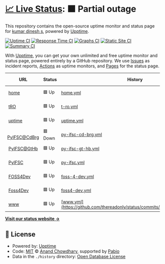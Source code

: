 # [📈 Live Status](https://thereadonly.github.io/status): <!--live status--> **🟧 Partial outage**

This repository contains the open-source uptime monitor and status page for [kumar dinesh s](https://thereadonly.github.io/status), powered by [Upptime](https://github.com/upptime/upptime).

[![Uptime CI](https://github.com/thereadonly/status/workflows/Uptime%20CI/badge.svg)](https://github.com/thereadonly/status/actions?query=workflow%3A%22Uptime+CI%22)
[![Response Time CI](https://github.com/thereadonly/status/workflows/Response%20Time%20CI/badge.svg)](https://github.com/thereadonly/status/actions?query=workflow%3A%22Response+Time+CI%22)
[![Graphs CI](https://github.com/thereadonly/status/workflows/Graphs%20CI/badge.svg)](https://github.com/thereadonly/status/actions?query=workflow%3A%22Graphs+CI%22)
[![Static Site CI](https://github.com/thereadonly/status/workflows/Static%20Site%20CI/badge.svg)](https://github.com/thereadonly/status/actions?query=workflow%3A%22Static+Site+CI%22)
[![Summary CI](https://github.com/thereadonly/status/workflows/Summary%20CI/badge.svg)](https://github.com/thereadonly/status/actions?query=workflow%3A%22Summary+CI%22)

With [Upptime](https://upptime.js.org), you can get your own unlimited and free uptime monitor and status page, powered entirely by a GitHub repository. We use [Issues](https://github.com/thereadonly/status/issues) as incident reports, [Actions](https://github.com/thereadonly/status/actions) as uptime monitors, and [Pages](https://thereadonly.github.io/status) for the status page.

<!--start: status pages-->
<!-- This summary is generated by Upptime (https://github.com/upptime/upptime) -->
<!-- Do not edit this manually, your changes will be overwritten -->
<!-- prettier-ignore -->
| URL | Status | History | Response Time | Uptime |
| --- | ------ | ------- | ------------- | ------ |
| <img alt="" src="https://icons.duckduckgo.com/ip3/dineshkumar.xyz.ico" height="13"> [home](https://dineshkumar.xyz) | 🟩 Up | [home.yml](https://github.com/thereadonly/status/commits/HEAD/history/home.yml) | <details><summary><img alt="Response time graph" src="./graphs/home/response-time-week.png" height="20"> 596ms</summary><br><a href="https://status.thereadonly.com/history/home"><img alt="Response time 1186" src="https://img.shields.io/endpoint?url=https%3A%2F%2Fraw.githubusercontent.com%2Fthereadonly%2Fstatus%2FHEAD%2Fapi%2Fhome%2Fresponse-time.json"></a><br><a href="https://status.thereadonly.com/history/home"><img alt="24-hour response time 542" src="https://img.shields.io/endpoint?url=https%3A%2F%2Fraw.githubusercontent.com%2Fthereadonly%2Fstatus%2FHEAD%2Fapi%2Fhome%2Fresponse-time-day.json"></a><br><a href="https://status.thereadonly.com/history/home"><img alt="7-day response time 596" src="https://img.shields.io/endpoint?url=https%3A%2F%2Fraw.githubusercontent.com%2Fthereadonly%2Fstatus%2FHEAD%2Fapi%2Fhome%2Fresponse-time-week.json"></a><br><a href="https://status.thereadonly.com/history/home"><img alt="30-day response time 1351" src="https://img.shields.io/endpoint?url=https%3A%2F%2Fraw.githubusercontent.com%2Fthereadonly%2Fstatus%2FHEAD%2Fapi%2Fhome%2Fresponse-time-month.json"></a><br><a href="https://status.thereadonly.com/history/home"><img alt="1-year response time 1186" src="https://img.shields.io/endpoint?url=https%3A%2F%2Fraw.githubusercontent.com%2Fthereadonly%2Fstatus%2FHEAD%2Fapi%2Fhome%2Fresponse-time-year.json"></a></details> | <details><summary><a href="https://status.thereadonly.com/history/home">100.00%</a></summary><a href="https://status.thereadonly.com/history/home"><img alt="All-time uptime 98.83%" src="https://img.shields.io/endpoint?url=https%3A%2F%2Fraw.githubusercontent.com%2Fthereadonly%2Fstatus%2FHEAD%2Fapi%2Fhome%2Fuptime.json"></a><br><a href="https://status.thereadonly.com/history/home"><img alt="24-hour uptime 100.00%" src="https://img.shields.io/endpoint?url=https%3A%2F%2Fraw.githubusercontent.com%2Fthereadonly%2Fstatus%2FHEAD%2Fapi%2Fhome%2Fuptime-day.json"></a><br><a href="https://status.thereadonly.com/history/home"><img alt="7-day uptime 100.00%" src="https://img.shields.io/endpoint?url=https%3A%2F%2Fraw.githubusercontent.com%2Fthereadonly%2Fstatus%2FHEAD%2Fapi%2Fhome%2Fuptime-week.json"></a><br><a href="https://status.thereadonly.com/history/home"><img alt="30-day uptime 100.00%" src="https://img.shields.io/endpoint?url=https%3A%2F%2Fraw.githubusercontent.com%2Fthereadonly%2Fstatus%2FHEAD%2Fapi%2Fhome%2Fuptime-month.json"></a><br><a href="https://status.thereadonly.com/history/home"><img alt="1-year uptime 98.83%" src="https://img.shields.io/endpoint?url=https%3A%2F%2Fraw.githubusercontent.com%2Fthereadonly%2Fstatus%2FHEAD%2Fapi%2Fhome%2Fuptime-year.json"></a></details>
| <img alt="" src="https://icons.duckduckgo.com/ip3/thereadonly.com.ico" height="13"> [tRO](https://thereadonly.com) | 🟩 Up | [t-ro.yml](https://github.com/thereadonly/status/commits/HEAD/history/t-ro.yml) | <details><summary><img alt="Response time graph" src="./graphs/t-ro/response-time-week.png" height="20"> 1697ms</summary><br><a href="https://status.thereadonly.com/history/t-ro"><img alt="Response time 1131" src="https://img.shields.io/endpoint?url=https%3A%2F%2Fraw.githubusercontent.com%2Fthereadonly%2Fstatus%2FHEAD%2Fapi%2Ft-ro%2Fresponse-time.json"></a><br><a href="https://status.thereadonly.com/history/t-ro"><img alt="24-hour response time 580" src="https://img.shields.io/endpoint?url=https%3A%2F%2Fraw.githubusercontent.com%2Fthereadonly%2Fstatus%2FHEAD%2Fapi%2Ft-ro%2Fresponse-time-day.json"></a><br><a href="https://status.thereadonly.com/history/t-ro"><img alt="7-day response time 1697" src="https://img.shields.io/endpoint?url=https%3A%2F%2Fraw.githubusercontent.com%2Fthereadonly%2Fstatus%2FHEAD%2Fapi%2Ft-ro%2Fresponse-time-week.json"></a><br><a href="https://status.thereadonly.com/history/t-ro"><img alt="30-day response time 1512" src="https://img.shields.io/endpoint?url=https%3A%2F%2Fraw.githubusercontent.com%2Fthereadonly%2Fstatus%2FHEAD%2Fapi%2Ft-ro%2Fresponse-time-month.json"></a><br><a href="https://status.thereadonly.com/history/t-ro"><img alt="1-year response time 1131" src="https://img.shields.io/endpoint?url=https%3A%2F%2Fraw.githubusercontent.com%2Fthereadonly%2Fstatus%2FHEAD%2Fapi%2Ft-ro%2Fresponse-time-year.json"></a></details> | <details><summary><a href="https://status.thereadonly.com/history/t-ro">100.00%</a></summary><a href="https://status.thereadonly.com/history/t-ro"><img alt="All-time uptime 98.81%" src="https://img.shields.io/endpoint?url=https%3A%2F%2Fraw.githubusercontent.com%2Fthereadonly%2Fstatus%2FHEAD%2Fapi%2Ft-ro%2Fuptime.json"></a><br><a href="https://status.thereadonly.com/history/t-ro"><img alt="24-hour uptime 100.00%" src="https://img.shields.io/endpoint?url=https%3A%2F%2Fraw.githubusercontent.com%2Fthereadonly%2Fstatus%2FHEAD%2Fapi%2Ft-ro%2Fuptime-day.json"></a><br><a href="https://status.thereadonly.com/history/t-ro"><img alt="7-day uptime 100.00%" src="https://img.shields.io/endpoint?url=https%3A%2F%2Fraw.githubusercontent.com%2Fthereadonly%2Fstatus%2FHEAD%2Fapi%2Ft-ro%2Fuptime-week.json"></a><br><a href="https://status.thereadonly.com/history/t-ro"><img alt="30-day uptime 100.00%" src="https://img.shields.io/endpoint?url=https%3A%2F%2Fraw.githubusercontent.com%2Fthereadonly%2Fstatus%2FHEAD%2Fapi%2Ft-ro%2Fuptime-month.json"></a><br><a href="https://status.thereadonly.com/history/t-ro"><img alt="1-year uptime 98.81%" src="https://img.shields.io/endpoint?url=https%3A%2F%2Fraw.githubusercontent.com%2Fthereadonly%2Fstatus%2FHEAD%2Fapi%2Ft-ro%2Fuptime-year.json"></a></details>
| <img alt="" src="https://icons.duckduckgo.com/ip3/status.thereadonly.com.ico" height="13"> [uptime](https://status.thereadonly.com) | 🟩 Up | [uptime.yml](https://github.com/thereadonly/status/commits/HEAD/history/uptime.yml) | <details><summary><img alt="Response time graph" src="./graphs/uptime/response-time-week.png" height="20"> 285ms</summary><br><a href="https://status.thereadonly.com/history/uptime"><img alt="Response time 322" src="https://img.shields.io/endpoint?url=https%3A%2F%2Fraw.githubusercontent.com%2Fthereadonly%2Fstatus%2FHEAD%2Fapi%2Fuptime%2Fresponse-time.json"></a><br><a href="https://status.thereadonly.com/history/uptime"><img alt="24-hour response time 146" src="https://img.shields.io/endpoint?url=https%3A%2F%2Fraw.githubusercontent.com%2Fthereadonly%2Fstatus%2FHEAD%2Fapi%2Fuptime%2Fresponse-time-day.json"></a><br><a href="https://status.thereadonly.com/history/uptime"><img alt="7-day response time 285" src="https://img.shields.io/endpoint?url=https%3A%2F%2Fraw.githubusercontent.com%2Fthereadonly%2Fstatus%2FHEAD%2Fapi%2Fuptime%2Fresponse-time-week.json"></a><br><a href="https://status.thereadonly.com/history/uptime"><img alt="30-day response time 312" src="https://img.shields.io/endpoint?url=https%3A%2F%2Fraw.githubusercontent.com%2Fthereadonly%2Fstatus%2FHEAD%2Fapi%2Fuptime%2Fresponse-time-month.json"></a><br><a href="https://status.thereadonly.com/history/uptime"><img alt="1-year response time 322" src="https://img.shields.io/endpoint?url=https%3A%2F%2Fraw.githubusercontent.com%2Fthereadonly%2Fstatus%2FHEAD%2Fapi%2Fuptime%2Fresponse-time-year.json"></a></details> | <details><summary><a href="https://status.thereadonly.com/history/uptime">100.00%</a></summary><a href="https://status.thereadonly.com/history/uptime"><img alt="All-time uptime 100.00%" src="https://img.shields.io/endpoint?url=https%3A%2F%2Fraw.githubusercontent.com%2Fthereadonly%2Fstatus%2FHEAD%2Fapi%2Fuptime%2Fuptime.json"></a><br><a href="https://status.thereadonly.com/history/uptime"><img alt="24-hour uptime 100.00%" src="https://img.shields.io/endpoint?url=https%3A%2F%2Fraw.githubusercontent.com%2Fthereadonly%2Fstatus%2FHEAD%2Fapi%2Fuptime%2Fuptime-day.json"></a><br><a href="https://status.thereadonly.com/history/uptime"><img alt="7-day uptime 100.00%" src="https://img.shields.io/endpoint?url=https%3A%2F%2Fraw.githubusercontent.com%2Fthereadonly%2Fstatus%2FHEAD%2Fapi%2Fuptime%2Fuptime-week.json"></a><br><a href="https://status.thereadonly.com/history/uptime"><img alt="30-day uptime 100.00%" src="https://img.shields.io/endpoint?url=https%3A%2F%2Fraw.githubusercontent.com%2Fthereadonly%2Fstatus%2FHEAD%2Fapi%2Fuptime%2Fuptime-month.json"></a><br><a href="https://status.thereadonly.com/history/uptime"><img alt="1-year uptime 100.00%" src="https://img.shields.io/endpoint?url=https%3A%2F%2Fraw.githubusercontent.com%2Fthereadonly%2Fstatus%2FHEAD%2Fapi%2Fuptime%2Fuptime-year.json"></a></details>
| <img alt="" src="https://icons.duckduckgo.com/ip3/sdk.codeberg.page.ico" height="13"> [PyIFSC@CdBrg](https://sdk.codeberg.page/getBankDetailsFromIFSC) | 🟥 Down | [py-ifsc-cd-brg.yml](https://github.com/thereadonly/status/commits/HEAD/history/py-ifsc-cd-brg.yml) | <details><summary><img alt="Response time graph" src="./graphs/py-ifsc-cd-brg/response-time-week.png" height="20"> 2169ms</summary><br><a href="https://status.thereadonly.com/history/py-ifsc-cd-brg"><img alt="Response time 1164" src="https://img.shields.io/endpoint?url=https%3A%2F%2Fraw.githubusercontent.com%2Fthereadonly%2Fstatus%2FHEAD%2Fapi%2Fpy-ifsc-cd-brg%2Fresponse-time.json"></a><br><a href="https://status.thereadonly.com/history/py-ifsc-cd-brg"><img alt="24-hour response time 3109" src="https://img.shields.io/endpoint?url=https%3A%2F%2Fraw.githubusercontent.com%2Fthereadonly%2Fstatus%2FHEAD%2Fapi%2Fpy-ifsc-cd-brg%2Fresponse-time-day.json"></a><br><a href="https://status.thereadonly.com/history/py-ifsc-cd-brg"><img alt="7-day response time 2169" src="https://img.shields.io/endpoint?url=https%3A%2F%2Fraw.githubusercontent.com%2Fthereadonly%2Fstatus%2FHEAD%2Fapi%2Fpy-ifsc-cd-brg%2Fresponse-time-week.json"></a><br><a href="https://status.thereadonly.com/history/py-ifsc-cd-brg"><img alt="30-day response time 1502" src="https://img.shields.io/endpoint?url=https%3A%2F%2Fraw.githubusercontent.com%2Fthereadonly%2Fstatus%2FHEAD%2Fapi%2Fpy-ifsc-cd-brg%2Fresponse-time-month.json"></a><br><a href="https://status.thereadonly.com/history/py-ifsc-cd-brg"><img alt="1-year response time 1164" src="https://img.shields.io/endpoint?url=https%3A%2F%2Fraw.githubusercontent.com%2Fthereadonly%2Fstatus%2FHEAD%2Fapi%2Fpy-ifsc-cd-brg%2Fresponse-time-year.json"></a></details> | <details><summary><a href="https://status.thereadonly.com/history/py-ifsc-cd-brg">100.00%</a></summary><a href="https://status.thereadonly.com/history/py-ifsc-cd-brg"><img alt="All-time uptime 98.96%" src="https://img.shields.io/endpoint?url=https%3A%2F%2Fraw.githubusercontent.com%2Fthereadonly%2Fstatus%2FHEAD%2Fapi%2Fpy-ifsc-cd-brg%2Fuptime.json"></a><br><a href="https://status.thereadonly.com/history/py-ifsc-cd-brg"><img alt="24-hour uptime 100.00%" src="https://img.shields.io/endpoint?url=https%3A%2F%2Fraw.githubusercontent.com%2Fthereadonly%2Fstatus%2FHEAD%2Fapi%2Fpy-ifsc-cd-brg%2Fuptime-day.json"></a><br><a href="https://status.thereadonly.com/history/py-ifsc-cd-brg"><img alt="7-day uptime 100.00%" src="https://img.shields.io/endpoint?url=https%3A%2F%2Fraw.githubusercontent.com%2Fthereadonly%2Fstatus%2FHEAD%2Fapi%2Fpy-ifsc-cd-brg%2Fuptime-week.json"></a><br><a href="https://status.thereadonly.com/history/py-ifsc-cd-brg"><img alt="30-day uptime 100.00%" src="https://img.shields.io/endpoint?url=https%3A%2F%2Fraw.githubusercontent.com%2Fthereadonly%2Fstatus%2FHEAD%2Fapi%2Fpy-ifsc-cd-brg%2Fuptime-month.json"></a><br><a href="https://status.thereadonly.com/history/py-ifsc-cd-brg"><img alt="1-year uptime 98.96%" src="https://img.shields.io/endpoint?url=https%3A%2F%2Fraw.githubusercontent.com%2Fthereadonly%2Fstatus%2FHEAD%2Fapi%2Fpy-ifsc-cd-brg%2Fuptime-year.json"></a></details>
| <img alt="" src="https://icons.duckduckgo.com/ip3/thereadonly.github.io.ico" height="13"> [PyIFSC@GtHb](https://thereadonly.github.io/getBankDetailsFromIFSC) | 🟩 Up | [py-ifsc-gt-hb.yml](https://github.com/thereadonly/status/commits/HEAD/history/py-ifsc-gt-hb.yml) | <details><summary><img alt="Response time graph" src="./graphs/py-ifsc-gt-hb/response-time-week.png" height="20"> 321ms</summary><br><a href="https://status.thereadonly.com/history/py-ifsc-gt-hb"><img alt="Response time 388" src="https://img.shields.io/endpoint?url=https%3A%2F%2Fraw.githubusercontent.com%2Fthereadonly%2Fstatus%2FHEAD%2Fapi%2Fpy-ifsc-gt-hb%2Fresponse-time.json"></a><br><a href="https://status.thereadonly.com/history/py-ifsc-gt-hb"><img alt="24-hour response time 253" src="https://img.shields.io/endpoint?url=https%3A%2F%2Fraw.githubusercontent.com%2Fthereadonly%2Fstatus%2FHEAD%2Fapi%2Fpy-ifsc-gt-hb%2Fresponse-time-day.json"></a><br><a href="https://status.thereadonly.com/history/py-ifsc-gt-hb"><img alt="7-day response time 321" src="https://img.shields.io/endpoint?url=https%3A%2F%2Fraw.githubusercontent.com%2Fthereadonly%2Fstatus%2FHEAD%2Fapi%2Fpy-ifsc-gt-hb%2Fresponse-time-week.json"></a><br><a href="https://status.thereadonly.com/history/py-ifsc-gt-hb"><img alt="30-day response time 353" src="https://img.shields.io/endpoint?url=https%3A%2F%2Fraw.githubusercontent.com%2Fthereadonly%2Fstatus%2FHEAD%2Fapi%2Fpy-ifsc-gt-hb%2Fresponse-time-month.json"></a><br><a href="https://status.thereadonly.com/history/py-ifsc-gt-hb"><img alt="1-year response time 388" src="https://img.shields.io/endpoint?url=https%3A%2F%2Fraw.githubusercontent.com%2Fthereadonly%2Fstatus%2FHEAD%2Fapi%2Fpy-ifsc-gt-hb%2Fresponse-time-year.json"></a></details> | <details><summary><a href="https://status.thereadonly.com/history/py-ifsc-gt-hb">100.00%</a></summary><a href="https://status.thereadonly.com/history/py-ifsc-gt-hb"><img alt="All-time uptime 100.00%" src="https://img.shields.io/endpoint?url=https%3A%2F%2Fraw.githubusercontent.com%2Fthereadonly%2Fstatus%2FHEAD%2Fapi%2Fpy-ifsc-gt-hb%2Fuptime.json"></a><br><a href="https://status.thereadonly.com/history/py-ifsc-gt-hb"><img alt="24-hour uptime 100.00%" src="https://img.shields.io/endpoint?url=https%3A%2F%2Fraw.githubusercontent.com%2Fthereadonly%2Fstatus%2FHEAD%2Fapi%2Fpy-ifsc-gt-hb%2Fuptime-day.json"></a><br><a href="https://status.thereadonly.com/history/py-ifsc-gt-hb"><img alt="7-day uptime 100.00%" src="https://img.shields.io/endpoint?url=https%3A%2F%2Fraw.githubusercontent.com%2Fthereadonly%2Fstatus%2FHEAD%2Fapi%2Fpy-ifsc-gt-hb%2Fuptime-week.json"></a><br><a href="https://status.thereadonly.com/history/py-ifsc-gt-hb"><img alt="30-day uptime 100.00%" src="https://img.shields.io/endpoint?url=https%3A%2F%2Fraw.githubusercontent.com%2Fthereadonly%2Fstatus%2FHEAD%2Fapi%2Fpy-ifsc-gt-hb%2Fuptime-month.json"></a><br><a href="https://status.thereadonly.com/history/py-ifsc-gt-hb"><img alt="1-year uptime 100.00%" src="https://img.shields.io/endpoint?url=https%3A%2F%2Fraw.githubusercontent.com%2Fthereadonly%2Fstatus%2FHEAD%2Fapi%2Fpy-ifsc-gt-hb%2Fuptime-year.json"></a></details>
| <img alt="" src="https://icons.duckduckgo.com/ip3/ifsc.thereadonly.com.ico" height="13"> [PyIFSC](https://ifsc.thereadonly.com) | 🟩 Up | [py-ifsc.yml](https://github.com/thereadonly/status/commits/HEAD/history/py-ifsc.yml) | <details><summary><img alt="Response time graph" src="./graphs/py-ifsc/response-time-week.png" height="20"> 11ms</summary><br><a href="https://status.thereadonly.com/history/py-ifsc"><img alt="Response time 8" src="https://img.shields.io/endpoint?url=https%3A%2F%2Fraw.githubusercontent.com%2Fthereadonly%2Fstatus%2FHEAD%2Fapi%2Fpy-ifsc%2Fresponse-time.json"></a><br><a href="https://status.thereadonly.com/history/py-ifsc"><img alt="24-hour response time 4" src="https://img.shields.io/endpoint?url=https%3A%2F%2Fraw.githubusercontent.com%2Fthereadonly%2Fstatus%2FHEAD%2Fapi%2Fpy-ifsc%2Fresponse-time-day.json"></a><br><a href="https://status.thereadonly.com/history/py-ifsc"><img alt="7-day response time 11" src="https://img.shields.io/endpoint?url=https%3A%2F%2Fraw.githubusercontent.com%2Fthereadonly%2Fstatus%2FHEAD%2Fapi%2Fpy-ifsc%2Fresponse-time-week.json"></a><br><a href="https://status.thereadonly.com/history/py-ifsc"><img alt="30-day response time 9" src="https://img.shields.io/endpoint?url=https%3A%2F%2Fraw.githubusercontent.com%2Fthereadonly%2Fstatus%2FHEAD%2Fapi%2Fpy-ifsc%2Fresponse-time-month.json"></a><br><a href="https://status.thereadonly.com/history/py-ifsc"><img alt="1-year response time 8" src="https://img.shields.io/endpoint?url=https%3A%2F%2Fraw.githubusercontent.com%2Fthereadonly%2Fstatus%2FHEAD%2Fapi%2Fpy-ifsc%2Fresponse-time-year.json"></a></details> | <details><summary><a href="https://status.thereadonly.com/history/py-ifsc">100.00%</a></summary><a href="https://status.thereadonly.com/history/py-ifsc"><img alt="All-time uptime 100.00%" src="https://img.shields.io/endpoint?url=https%3A%2F%2Fraw.githubusercontent.com%2Fthereadonly%2Fstatus%2FHEAD%2Fapi%2Fpy-ifsc%2Fuptime.json"></a><br><a href="https://status.thereadonly.com/history/py-ifsc"><img alt="24-hour uptime 100.00%" src="https://img.shields.io/endpoint?url=https%3A%2F%2Fraw.githubusercontent.com%2Fthereadonly%2Fstatus%2FHEAD%2Fapi%2Fpy-ifsc%2Fuptime-day.json"></a><br><a href="https://status.thereadonly.com/history/py-ifsc"><img alt="7-day uptime 100.00%" src="https://img.shields.io/endpoint?url=https%3A%2F%2Fraw.githubusercontent.com%2Fthereadonly%2Fstatus%2FHEAD%2Fapi%2Fpy-ifsc%2Fuptime-week.json"></a><br><a href="https://status.thereadonly.com/history/py-ifsc"><img alt="30-day uptime 100.00%" src="https://img.shields.io/endpoint?url=https%3A%2F%2Fraw.githubusercontent.com%2Fthereadonly%2Fstatus%2FHEAD%2Fapi%2Fpy-ifsc%2Fuptime-month.json"></a><br><a href="https://status.thereadonly.com/history/py-ifsc"><img alt="1-year uptime 100.00%" src="https://img.shields.io/endpoint?url=https%3A%2F%2Fraw.githubusercontent.com%2Fthereadonly%2Fstatus%2FHEAD%2Fapi%2Fpy-ifsc%2Fuptime-year.json"></a></details>
| <img alt="" src="https://icons.duckduckgo.com/ip3/thereadonly.github.io.ico" height="13"> [FOSS4Dev](https://thereadonly.github.io/FOSS4Dev/) | 🟩 Up | [foss-4-dev.yml](https://github.com/thereadonly/status/commits/HEAD/history/foss-4-dev.yml) | <details><summary><img alt="Response time graph" src="./graphs/foss-4-dev/response-time-week.png" height="20"> 325ms</summary><br><a href="https://status.thereadonly.com/history/foss-4-dev"><img alt="Response time 336" src="https://img.shields.io/endpoint?url=https%3A%2F%2Fraw.githubusercontent.com%2Fthereadonly%2Fstatus%2FHEAD%2Fapi%2Ffoss-4-dev%2Fresponse-time.json"></a><br><a href="https://status.thereadonly.com/history/foss-4-dev"><img alt="24-hour response time 244" src="https://img.shields.io/endpoint?url=https%3A%2F%2Fraw.githubusercontent.com%2Fthereadonly%2Fstatus%2FHEAD%2Fapi%2Ffoss-4-dev%2Fresponse-time-day.json"></a><br><a href="https://status.thereadonly.com/history/foss-4-dev"><img alt="7-day response time 325" src="https://img.shields.io/endpoint?url=https%3A%2F%2Fraw.githubusercontent.com%2Fthereadonly%2Fstatus%2FHEAD%2Fapi%2Ffoss-4-dev%2Fresponse-time-week.json"></a><br><a href="https://status.thereadonly.com/history/foss-4-dev"><img alt="30-day response time 389" src="https://img.shields.io/endpoint?url=https%3A%2F%2Fraw.githubusercontent.com%2Fthereadonly%2Fstatus%2FHEAD%2Fapi%2Ffoss-4-dev%2Fresponse-time-month.json"></a><br><a href="https://status.thereadonly.com/history/foss-4-dev"><img alt="1-year response time 336" src="https://img.shields.io/endpoint?url=https%3A%2F%2Fraw.githubusercontent.com%2Fthereadonly%2Fstatus%2FHEAD%2Fapi%2Ffoss-4-dev%2Fresponse-time-year.json"></a></details> | <details><summary><a href="https://status.thereadonly.com/history/foss-4-dev">100.00%</a></summary><a href="https://status.thereadonly.com/history/foss-4-dev"><img alt="All-time uptime 100.00%" src="https://img.shields.io/endpoint?url=https%3A%2F%2Fraw.githubusercontent.com%2Fthereadonly%2Fstatus%2FHEAD%2Fapi%2Ffoss-4-dev%2Fuptime.json"></a><br><a href="https://status.thereadonly.com/history/foss-4-dev"><img alt="24-hour uptime 100.00%" src="https://img.shields.io/endpoint?url=https%3A%2F%2Fraw.githubusercontent.com%2Fthereadonly%2Fstatus%2FHEAD%2Fapi%2Ffoss-4-dev%2Fuptime-day.json"></a><br><a href="https://status.thereadonly.com/history/foss-4-dev"><img alt="7-day uptime 100.00%" src="https://img.shields.io/endpoint?url=https%3A%2F%2Fraw.githubusercontent.com%2Fthereadonly%2Fstatus%2FHEAD%2Fapi%2Ffoss-4-dev%2Fuptime-week.json"></a><br><a href="https://status.thereadonly.com/history/foss-4-dev"><img alt="30-day uptime 100.00%" src="https://img.shields.io/endpoint?url=https%3A%2F%2Fraw.githubusercontent.com%2Fthereadonly%2Fstatus%2FHEAD%2Fapi%2Ffoss-4-dev%2Fuptime-month.json"></a><br><a href="https://status.thereadonly.com/history/foss-4-dev"><img alt="1-year uptime 100.00%" src="https://img.shields.io/endpoint?url=https%3A%2F%2Fraw.githubusercontent.com%2Fthereadonly%2Fstatus%2FHEAD%2Fapi%2Ffoss-4-dev%2Fuptime-year.json"></a></details>
| <img alt="" src="https://icons.duckduckgo.com/ip3/null.ico" height="13"> [Foss4Dev](foss4dev.thereadonly.com) | 🟩 Up | [foss4-dev.yml](https://github.com/thereadonly/status/commits/HEAD/history/foss4-dev.yml) | <details><summary><img alt="Response time graph" src="./graphs/foss4-dev/response-time-week.png" height="20"> 38ms</summary><br><a href="https://status.thereadonly.com/history/foss4-dev"><img alt="Response time 45" src="https://img.shields.io/endpoint?url=https%3A%2F%2Fraw.githubusercontent.com%2Fthereadonly%2Fstatus%2FHEAD%2Fapi%2Ffoss4-dev%2Fresponse-time.json"></a><br><a href="https://status.thereadonly.com/history/foss4-dev"><img alt="24-hour response time 12" src="https://img.shields.io/endpoint?url=https%3A%2F%2Fraw.githubusercontent.com%2Fthereadonly%2Fstatus%2FHEAD%2Fapi%2Ffoss4-dev%2Fresponse-time-day.json"></a><br><a href="https://status.thereadonly.com/history/foss4-dev"><img alt="7-day response time 38" src="https://img.shields.io/endpoint?url=https%3A%2F%2Fraw.githubusercontent.com%2Fthereadonly%2Fstatus%2FHEAD%2Fapi%2Ffoss4-dev%2Fresponse-time-week.json"></a><br><a href="https://status.thereadonly.com/history/foss4-dev"><img alt="30-day response time 49" src="https://img.shields.io/endpoint?url=https%3A%2F%2Fraw.githubusercontent.com%2Fthereadonly%2Fstatus%2FHEAD%2Fapi%2Ffoss4-dev%2Fresponse-time-month.json"></a><br><a href="https://status.thereadonly.com/history/foss4-dev"><img alt="1-year response time 45" src="https://img.shields.io/endpoint?url=https%3A%2F%2Fraw.githubusercontent.com%2Fthereadonly%2Fstatus%2FHEAD%2Fapi%2Ffoss4-dev%2Fresponse-time-year.json"></a></details> | <details><summary><a href="https://status.thereadonly.com/history/foss4-dev">100.00%</a></summary><a href="https://status.thereadonly.com/history/foss4-dev"><img alt="All-time uptime 100.00%" src="https://img.shields.io/endpoint?url=https%3A%2F%2Fraw.githubusercontent.com%2Fthereadonly%2Fstatus%2FHEAD%2Fapi%2Ffoss4-dev%2Fuptime.json"></a><br><a href="https://status.thereadonly.com/history/foss4-dev"><img alt="24-hour uptime 100.00%" src="https://img.shields.io/endpoint?url=https%3A%2F%2Fraw.githubusercontent.com%2Fthereadonly%2Fstatus%2FHEAD%2Fapi%2Ffoss4-dev%2Fuptime-day.json"></a><br><a href="https://status.thereadonly.com/history/foss4-dev"><img alt="7-day uptime 100.00%" src="https://img.shields.io/endpoint?url=https%3A%2F%2Fraw.githubusercontent.com%2Fthereadonly%2Fstatus%2FHEAD%2Fapi%2Ffoss4-dev%2Fuptime-week.json"></a><br><a href="https://status.thereadonly.com/history/foss4-dev"><img alt="30-day uptime 100.00%" src="https://img.shields.io/endpoint?url=https%3A%2F%2Fraw.githubusercontent.com%2Fthereadonly%2Fstatus%2FHEAD%2Fapi%2Ffoss4-dev%2Fuptime-month.json"></a><br><a href="https://status.thereadonly.com/history/foss4-dev"><img alt="1-year uptime 100.00%" src="https://img.shields.io/endpoint?url=https%3A%2F%2Fraw.githubusercontent.com%2Fthereadonly%2Fstatus%2FHEAD%2Fapi%2Ffoss4-dev%2Fuptime-year.json"></a></details>
| <img alt="" src="https://icons.duckduckgo.com/ip3/null.ico" height="13"> [www](www.thereadonly.com) | 🟩 Up | [www.yml](https://github.com/thereadonly/status/commits/HEAD/history/www.yml) | <details><summary><img alt="Response time graph" src="./graphs/www/response-time-week.png" height="20"> 2435ms</summary><br><a href="https://status.thereadonly.com/history/www"><img alt="Response time 1489" src="https://img.shields.io/endpoint?url=https%3A%2F%2Fraw.githubusercontent.com%2Fthereadonly%2Fstatus%2FHEAD%2Fapi%2Fwww%2Fresponse-time.json"></a><br><a href="https://status.thereadonly.com/history/www"><img alt="24-hour response time 662" src="https://img.shields.io/endpoint?url=https%3A%2F%2Fraw.githubusercontent.com%2Fthereadonly%2Fstatus%2FHEAD%2Fapi%2Fwww%2Fresponse-time-day.json"></a><br><a href="https://status.thereadonly.com/history/www"><img alt="7-day response time 2435" src="https://img.shields.io/endpoint?url=https%3A%2F%2Fraw.githubusercontent.com%2Fthereadonly%2Fstatus%2FHEAD%2Fapi%2Fwww%2Fresponse-time-week.json"></a><br><a href="https://status.thereadonly.com/history/www"><img alt="30-day response time 1889" src="https://img.shields.io/endpoint?url=https%3A%2F%2Fraw.githubusercontent.com%2Fthereadonly%2Fstatus%2FHEAD%2Fapi%2Fwww%2Fresponse-time-month.json"></a><br><a href="https://status.thereadonly.com/history/www"><img alt="1-year response time 1489" src="https://img.shields.io/endpoint?url=https%3A%2F%2Fraw.githubusercontent.com%2Fthereadonly%2Fstatus%2FHEAD%2Fapi%2Fwww%2Fresponse-time-year.json"></a></details> | <details><summary><a href="https://status.thereadonly.com/history/www">100.00%</a></summary><a href="https://status.thereadonly.com/history/www"><img alt="All-time uptime 99.23%" src="https://img.shields.io/endpoint?url=https%3A%2F%2Fraw.githubusercontent.com%2Fthereadonly%2Fstatus%2FHEAD%2Fapi%2Fwww%2Fuptime.json"></a><br><a href="https://status.thereadonly.com/history/www"><img alt="24-hour uptime 100.00%" src="https://img.shields.io/endpoint?url=https%3A%2F%2Fraw.githubusercontent.com%2Fthereadonly%2Fstatus%2FHEAD%2Fapi%2Fwww%2Fuptime-day.json"></a><br><a href="https://status.thereadonly.com/history/www"><img alt="7-day uptime 100.00%" src="https://img.shields.io/endpoint?url=https%3A%2F%2Fraw.githubusercontent.com%2Fthereadonly%2Fstatus%2FHEAD%2Fapi%2Fwww%2Fuptime-week.json"></a><br><a href="https://status.thereadonly.com/history/www"><img alt="30-day uptime 100.00%" src="https://img.shields.io/endpoint?url=https%3A%2F%2Fraw.githubusercontent.com%2Fthereadonly%2Fstatus%2FHEAD%2Fapi%2Fwww%2Fuptime-month.json"></a><br><a href="https://status.thereadonly.com/history/www"><img alt="1-year uptime 99.23%" src="https://img.shields.io/endpoint?url=https%3A%2F%2Fraw.githubusercontent.com%2Fthereadonly%2Fstatus%2FHEAD%2Fapi%2Fwww%2Fuptime-year.json"></a></details>

<!--end: status pages-->

[**Visit our status website →**](https://thereadonly.github.io/status)

## 📄 License

- Powered by: [Upptime](https://github.com/upptime/upptime)
- Code: [MIT](./LICENSE) © [Anand Chowdhary](https://anandchowdhary.com), supported by [Pabio](https://pabio.com)
- Data in the `./history` directory: [Open Database License](https://opendatacommons.org/licenses/odbl/1-0/)
